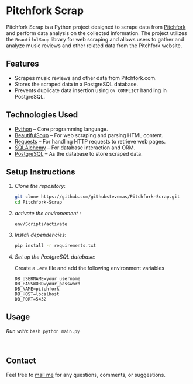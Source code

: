 # Pitchfork Scrap

Pitchfork Scrap is a Python project designed to scrape data from [Pitchfork](https://pitchfork.com/) and perform data analysis on the collected information. The project utilizes the `BeautifulSoup` library for web scraping and allows users to gather and analyze music reviews and other related data from the Pitchfork website.

## Features

- Scrapes music reviews and other data from Pitchfork.com.
- Stores the scraped data in a PostgreSQL database.
- Prevents duplicate data insertion using `ON CONFLICT` handling in PostgreSQL.

## Technologies Used

- [Python](https://www.python.org/) – Core programming language.
- [BeautifulSoup](https://www.crummy.com/software/BeautifulSoup/) – For web scraping and parsing HTML content.
- [Requests](https://pypi.org/project/requests/) – For handling HTTP requests to retrieve web pages.
- [SQLAlchemy](https://www.sqlalchemy.org/) – For database interaction and ORM.
- [PostgreSQL](https://www.postgresql.org/) – As the database to store scraped data.


## Setup Instructions

1. *Clone the repository*:
    ```bash
    git clone https://github.com/githubstevemas/Pitchfork-Scrap.git
    cd Pitchfork-Scrap
    ```

2. *activate the environement :*
    ```
    env/Scripts/activate
    ``` 

3. *Install dependencies*:
    ```bash
    pip install -r requirements.txt
    ```
    
4. *Set up the PostgreSQL database*:
   
    Create a `.env` file and add the following environment variables
      ```env
      DB_USERNAME=your_username
      DB_PASSWORD=your_password
      DB_NAME=pitchfork
      DB_HOST=localhost
      DB_PORT=5432
      ```

## Usage

*Run with*:
    ```bash
    python main.py
    ```

<br>

## Contact
Feel free to [mail me](mailto:mas.ste@gmail.com) for any questions, comments, or suggestions.
